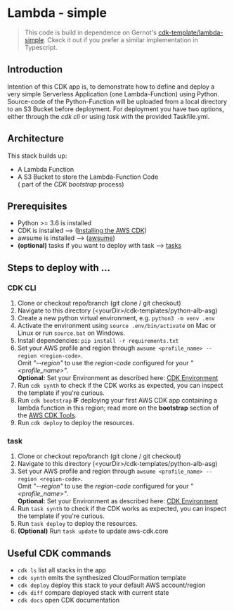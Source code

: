 # Lambda - simple

> This code is build in dependence on Gernot's [cdk-template/lambda-simple](https://github.com/tecracer/cdk-templates/tree/master/lambda-simple). Ckeck it out if you prefer a similar implementation in Typescript. 

## Introduction

Intention of this CDK app is, to demonstrate how to define and deploy a very simple Serverless Application (one Lambda-Function) using Python. Source-code of the Python-Function will be uploaded from a local directory to an S3 Bucket before deployment.
For deployment you have two options, either through the *cdk cli* or using *task* with the provided Taskfile.yml.

## Architecture

This stack builds up:

- A Lambda Function
- A S3 Bucket to store the Lambda-Function Code\
( part of the *CDK bootstrap* process)

## Prerequisites

- Python >= 3.6 is installed
- CDK is installed --> ([Installing the AWS CDK](https://docs.aws.amazon.com/cdk/latest/guide/getting_started.html))
- awsume is installed --> ([awsume](https://github.com/trek10inc/awsume))
- **(optional)** tasks if you want to deploy with task --> [tasks](https://taskfile.dev/#/)

## Steps to deploy with ...

### CDK CLI
1. Clone or checkout repo/branch (git clone / git checkout)
1. Navigate to this directory (\<yourDir\>/cdk-templates/python-alb-asg)
1. Create a new python virtual environment, e.g. `python3 -m venv .env`
1. Activate the environment using `source .env/bin/activate` on Mac or Linux or run `source.bat` on Windows.
1. Install dependencies: `pip install -r requirements.txt`
1. Set your AWS profile and region through `awsume <profile_name> --region <region-code>`.\
Omit *"--region"* to use the *region-code* configured for your *"\<profile_name\>"*.\
**Optional:** Set your Environment as described here: [CDK Environment](https://docs.aws.amazon.com/cdk/latest/guide/environments.html)
1. Run `cdk synth` to check if the CDK works as expected, you can inspect the template if you're curious.
1. Run `cdk bootstrap` **IF** deploying your first AWS CDK app containing a lambda function in this region; read more on the **bootstrap** section of the [AWS CDK Tools](https://docs.aws.amazon.com/cdk/latest/guide/tools.html).
1. Run `cdk deploy` to deploy the resources. 

### task
1. Clone or checkout repo/branch (git clone / git checkout)
1. Navigate to this directory (\<yourDir\>/cdk-templates/python-alb-asg)
1. Set your AWS profile and region through `awsume <profile_name> --region <region-code>`.\
Omit *"--region"* to use the *region-code* configured for your *"\<profile_name\>"*.\
**Optional:** Set your Environment as described here: [CDK Environment](https://docs.aws.amazon.com/cdk/latest/guide/environments.html)
1. Run `task synth` to check if the CDK works as expected, you can inspect the template if you're curious.
1. Run `task deploy` to deploy the resources.
1. **(Optional)** Run `task update` to update aws-cdk.core

## Useful CDK commands

 * `cdk ls`          list all stacks in the app
 * `cdk synth`       emits the synthesized CloudFormation template
 * `cdk deploy`      deploy this stack to your default AWS account/region
 * `cdk diff`        compare deployed stack with current state
 * `cdk docs`        open CDK documentation

